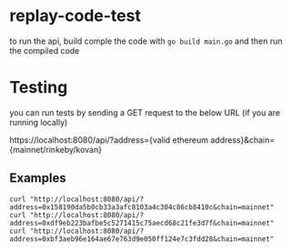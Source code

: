 # replay-code-test

to run the api, build comple the code with ``go build main.go`` and then run the compiled code

# Testing
you can run tests by sending a GET request to the below URL (if you are running locally)

https://localhost:8080/api/?address={valid ethereum address}&chain={mainnet/rinkeby/kovan}

## Examples

```
curl "http://localhost:8080/api/?address=0x158190da5b0cb33a3afc8103a4c304c86cb8410c&chain=mainnet"
curl "http://localhost:8080/api/?address=0xdf9eb223bafbe5c5271415c75aecd68c21fe3d7f&chain=mainnet"
curl "http://localhost:8080/api/?address=0xbf3aeb96e164ae67e763d9e050ff124e7c3fdd28&chain=mainnet"
```
